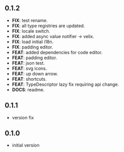 ## 0.1.2

 - **FIX**: test rename.
 - **FIX**: all type registries are updated.
 - **FIX**: locale switch.
 - **FIX**: added async value notifier -> velix.
 - **FIX**: load initial i18n.
 - **FIX**: padding editor.
 - **FEAT**: added dependencies for code editor.
 - **FEAT**: padding editor.
 - **FEAT**: json test.
 - **FEAT**: svg icons.
 - **FEAT**: up down arrow.
 - **FEAT**: shortcuts.
 - **FEAT**: TypeDescriptor lazy fix requiring api change.
 - **DOCS**: readme.

## 0.1.1

- version fix

## 0.1.0

- initial version